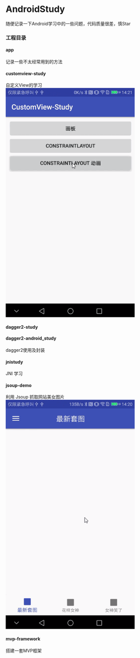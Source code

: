 # AndroidStudy
随便记录一下Android学习中的一些问题，代码质量很差，慎Star

### 工程目录
#### app
记录一些不太经常用到的方法

#### customview-study
自定义View的学习
![运行截图](./ScreenShot/custom-view-study.gif)

#### dagger2-study 
#### dagger2-android_study 
dagger2使用及封装

#### jnistudy
JNI 学习

#### jsoup-demo
利用 Jsoup 抓取网站美女图片
![运行截图](./ScreenShot/jsoup-study.gif)

#### mvp-framework
搭建一套MVP框架



